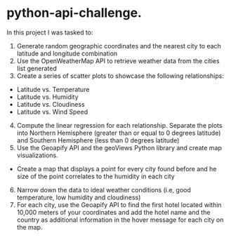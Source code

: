 # python-api-challenge.
In this project I was tasked to:
1. Generate random geographic coordinates and the nearest city to each latitude and longitude combination
2. Use the OpenWeatherMap API to retrieve weather data from the cities list generated
3. Create a series of scatter plots to showcase the following relationships:
- Latitude vs. Temperature
- Latitude vs. Humidity
- Latitude vs. Cloudiness
- Latitude vs. Wind Speed
4. Compute the linear regression for each relationship. Separate the plots into Northern Hemisphere (greater than or equal to 0 degrees latitude) and Southern Hemisphere (less than 0 degrees latitude)
5. Use the Geoapify API and the geoViews Python library and create map visualizations.
- Create a map that displays a point for every city found before and he size of the point correlates to the humidity in each city
6. Narrow down the data to ideal weather conditions (i.e, good temperature, low humidity and cloudiness)
7. For each city, use the Geoapify API to find the first hotel located within 10,000 meters of your coordinates and add the hotel name and the country as additional information in the hover message for each city on the map.
  



